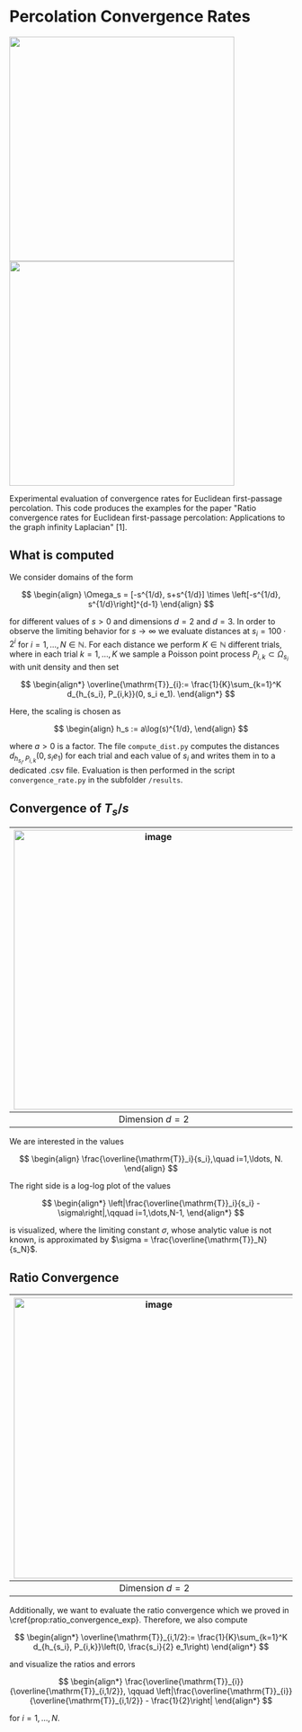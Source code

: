 # Percolation Convergence Rates

<p float="left">
  <img src="https://user-images.githubusercontent.com/44805883/196187492-d142de95-f2bb-4db7-affa-0694da6aec97.gif" width="400" />
  <img src="https://user-images.githubusercontent.com/44805883/196187868-4dff5e30-1e35-4373-9b2e-51f8c62aec2c.gif" width="400" />
</p>




Experimental evaluation of convergence rates for Euclidean first-passage percolation. This code produces the examples for the paper "Ratio convergence rates for Euclidean first-passage percolation: Applications to the graph infinity Laplacian" [1].

## What is computed 

We consider domains of the form

$$
\begin{align}
\Omega_s = [-s^{1/d}, s+s^{1/d}] \times \left[-s^{1/d}, s^{1/d}\right]^{d-1}
\end{align}
$$

for different values of $s>0$ and dimensions $d=2$ and $d=3$. 
In order to observe the limiting behavior for $s\to\infty$ we evaluate distances at $s_i = 100\cdot 2^i$ for $i=1,\ldots, N\in\mathbb{N}$. For each distance we perform $K\in\mathbb{N}$ different trials, where in each trial $k=1,\ldots,K$ we sample a Poisson point process $P_{i,k}\subset\Omega_{s_i}$ with unit density and then set

$$
\begin{align*}
\overline{\mathrm{T}}_{i}:= \frac{1}{K}\sum_{k=1}^K d_{h_{s_i}, P_{i,k}}(0, s_i e_1).
\end{align*}
$$

Here, the scaling is chosen as

$$
\begin{align}
h_s := a\log(s)^{1/d},
\end{align}
$$

where $a>0$ is a factor. The file ```compute_dist.py``` computes the distances $d_{h_{s_i}, P_{i,k}}(0, s_i e_1)$ for each trial and each value of $s_i$ and writes them in to a dedicated .csv file. Evaluation is then performed in the script ```convergence_rate.py``` in the subfolder ```/results```.

## Convergence of $T_s/s$

|<img alt="image" src="https://user-images.githubusercontent.com/44805883/196193101-dd7f0b2d-fba4-41f2-bd4b-44abf6821aa1.png"  width="498">|<img alt="image" src="https://user-images.githubusercontent.com/44805883/196192680-7e0df67e-5b2b-4c85-83ef-413ede299deb.png"  width="498" align="center">|
|:--:|:--:| 
|Dimension $d=2$|Dimension $d=3$|

We are interested in the values
  
$$
\begin{align}
\frac{\overline{\mathrm{T}}_i}{s_i},\quad i=1,\ldots, N.
\end{align}
$$

The right side is a log-log plot of the values

$$
\begin{align*}
\left|\frac{\overline{\mathrm{T}}_i}{s_i} - \sigma\right|,\qquad i=1,\dots,N-1,
\end{align*}
$$

is visualized, where the limiting constant $\sigma$, whose analytic value is not known, is approximated by $\sigma = \frac{\overline{\mathrm{T}}_N}{s_N}$.

## Ratio Convergence

|<img width="500" alt="image" src="https://user-images.githubusercontent.com/44805883/196195548-1b794453-a213-42bd-a23b-12bb533cfaf2.png">|<img width="501" alt="image" src="https://user-images.githubusercontent.com/44805883/196195774-18ff914b-04cd-4f8b-90ae-623fe44d3313.png">|
|:--:|:--:| 
|Dimension $d=2$|Dimension $d=3$|

Additionally, we want to evaluate the ratio convergence which we proved in \cref{prop:ratio_convergence_exp}. 
Therefore, we also compute

$$
\begin{align*}
\overline{\mathrm{T}}_{i,1/2}:= \frac{1}{K}\sum_{k=1}^K d_{h_{s_i}, P_{i,k}}\left(0, \frac{s_i}{2} e_1\right)
\end{align*}
$$

and visualize the ratios and errors

$$
\begin{align*}
\frac{\overline{\mathrm{T}}_{i}}{\overline{\mathrm{T}}_{i,1/2}},
\qquad
\left|\frac{\overline{\mathrm{T}}_{i}}{\overline{\mathrm{T}}_{i,1/2}} - \frac{1}{2}\right|
\end{align*}
$$

for $i=1,\ldots, N$.
